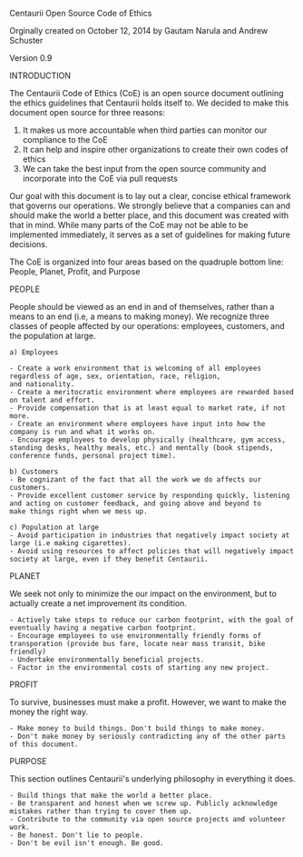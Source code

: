 Centaurii Open Source Code of Ethics

Orginally created on October 12, 2014 by Gautam Narula and Andrew Schuster

Version 0.9

INTRODUCTION

The Centaurii Code of Ethics (CoE) is an open source document outlining the ethics guidelines that Centaurii
holds itself to. We decided to make this document open source for three reasons:

1) It makes us more accountable when third parties can monitor our compliance to the CoE
2) It can help and inspire other organizations to create their own codes of ethics
3) We can take the best input from the open source community and incorporate into the CoE via pull requests

Our goal with this document is to lay out a clear, concise ethical framework that governs our operations. 
We strongly believe that a companies can and should make the world a better place, and this document 
was created with that in mind. While many parts of the CoE may not be able to be implemented immediately,
it serves as a set of guidelines for making future decisions. 

The CoE is organized into four areas based on the quadruple bottom line: People, Planet, Profit, and Purpose 

PEOPLE

People should be viewed as an end in and of themselves, rather than a means to an end (i.e, a means to making money). 
We recognize three classes of people affected by our operations: employees, customers, and the population at large. 

	a) Employees
	
	- Create a work environment that is welcoming of all employees regardless of age, sex, orientation, race, religion,
	and nationality.
	- Create a meritocratic environment where employees are rewarded based on talent and effort.
	- Provide compensation that is at least equal to market rate, if not more.
	- Create an environment where employees have input into how the company is run and what it works on.
	- Encourage employees to develop physically (healthcare, gym access, standing desks, healthy meals, etc.) and mentally (book stipends,
	conference funds, personal project time).
	
	b) Customers
	- Be cognizant of the fact that all the work we do affects our customers. 
	- Provide excellent customer service by responding quickly, listening and acting on customer feedback, and going above and beyond to
	make things right when we mess up.
	
	c) Population at large
	- Avoid participation in industries that negatively impact society at large (i.e making cigarettes).
	- Avoid using resources to affect policies that will negatively impact society at large, even if they benefit Centaurii.
	

PLANET

We seek not only to minimize the our impact on the environment, but to actually create a net improvement its condition.
 
	- Actively take steps to reduce our carbon footprint, with the goal of eventually having a negative carbon footprint.
	- Encourage employees to use environmentally friendly forms of transporation (provide bus fare, locate near mass transit, bike friendly)
	- Undertake environmentally beneficial projects.
	- Factor in the environmental costs of starting any new project.
	
PROFIT

To survive, businesses must make a profit. However, we want to make the money the right way. 

	- Make money to build things. Don't build things to make money. 
	- Don't make money by seriously contradicting any of the other parts of this document.

PURPOSE

This section outlines Centaurii's underlying philosophy in everything it does.

	- Build things that make the world a better place.
	- Be transparent and honest when we screw up. Publicly acknowledge mistakes rather than trying to cover them up.
	- Contribute to the community via open source projects and volunteer work.
	- Be honest. Don't lie to people. 
	- Don't be evil isn't enough. Be good. 